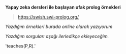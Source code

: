 **Yapay zeka dersleri ile başlayan ufak prolog örnekleri**

>https://swish.swi-prolog.org/

*Yazdığım örnekleri burada online olarak yazıyorum*

*Yazdığım sorguları aşağı ilerledikçe ekleyeceğim.*

'teaches(P,R).'
